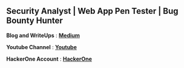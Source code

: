 
## Security Analyst | Web App Pen Tester | Bug Bounty Hunter 

**Blog and WriteUps** : **[Medium](https://mersa.medium.com)**

**Youtube Channel** : **[Youtube](https://www.youtube.com/@mersa-v6)**

**HackerOne Account** : **[HackerOne ](https://hackerone.com/mersa-v6)**
